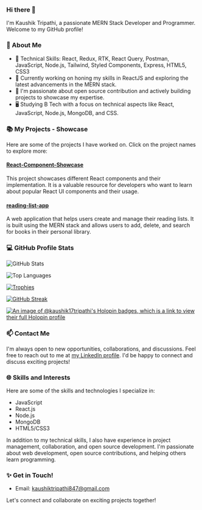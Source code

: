 ### Hi there 👋

I'm Kaushik Tripathi, a passionate MERN Stack Developer and Programmer. Welcome to my GitHub profile! 

### 🧐 About Me
- 💼 Technical Skills: React, Redux, RTK, React Query, Postman, JavaScript, Node.js, Tailwind, Styled Components, Express, HTML5, CSS3
- 🌱 Currently working on honing my skills in ReactJS and exploring the latest advancements in the MERN stack.
- 👯 I'm passionate about open source contribution and actively building projects to showcase my expertise.
- 🖥️ Studying B Tech with a focus on technical aspects like React, JavaScript, Node.js, MongoDB, and CSS. 

### 📚 My Projects - Showcase

Here are some of the projects I have worked on. Click on the project names to explore more:

#### [React-Component-Showcase](https://github.com/kaushik17tripathi/React-Component-Showcase)
This project showcases different React components and their implementation. It is a valuable resource for developers who want to learn about popular React UI components and their usage.

#### [reading-list-app](https://github.com/kaushik17tripathi/reading-list-app)
A web application that helps users create and manage their reading lists. It is built using the MERN stack and allows users to add, delete, and search for books in their personal library.

### 💻 GitHub Profile Stats

![GitHub Stats](https://github-readme-stats.vercel.app/api?username=kaushik17tripathi)

![Top Languages](https://github-readme-stats.vercel.app/api/top-langs/?username=kaushik17tripathi)

[![Trophies](https://github-profile-trophy.vercel.app/?username=kaushik17tripathi&row=1)](https://github.com/kaushik17tripathi)

[![GitHub Streak](https://streak-stats.demolab.com/?user=kaushik17tripathi)](https://git.io/streak-stats)

[![An image of @kaushik17tripathi's Holopin badges, which is a link to view their full Holopin profile](https://holopin.me/kaushik17tripathi)](https://holopin.io/@kaushik17tripathi)

### 📫 Contact Me

I'm always open to new opportunities, collaborations, and discussions. Feel free to reach out to me at [my LinkedIn profile](www.linkedin.com/in/kaushik-tripathi-b40b5319a). I'd be happy to connect and discuss exciting projects!

### 🌐 Skills and Interests

Here are some of the skills and technologies I specialize in:

- JavaScript
- React.js
- Node.js
- MongoDB
- HTML5/CSS3

In addition to my technical skills, I also have experience in project management, collaboration, and open source development. I'm passionate about web development, open source contributions, and helping others learn programming.

### ✨ Get in Touch!

- Email: kaushiktripathi847@gmail.com

Let's connect and collaborate on exciting projects together!

